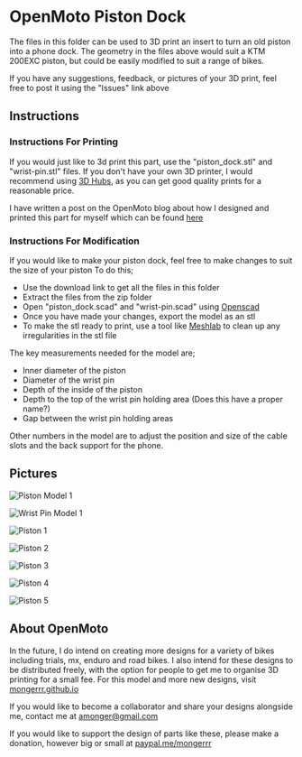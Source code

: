 # OpenMoto Piston Dock

The files in this folder can be used to 3D print an insert to turn an old piston into a phone dock. The geometry in the files above would suit a KTM 200EXC piston, but could be easily modified to suit a range of bikes.

If you have any suggestions, feedback, or pictures of your 3D print, feel free to post it using the "Issues" link above

## Instructions
### Instructions For Printing
If you would just like to 3d print this part, use the "piston_dock.stl" and "wrist-pin.stl" files. If you don't have your own 3D printer, I would recommend using [3D Hubs](https://www.3dhubs.com), as you can get good quality prints for a reasonable price.

I have written a post on the OpenMoto blog about how I designed and printed this part for myself which can be found [here](http://mongerrr.github.io/2016-09-05-piston-dock/)

### Instructions For Modification

If you would like to make your piston dock, feel free to make changes to suit the size of your piston
To do this;
- Use the download link to get all the files in this folder
- Extract the files from the zip folder
- Open "piston_dock.scad" and "wrist-pin.scad" using [Openscad](http://www.openscad.org/)
- Once you have made your changes, export the model as an stl
- To make the stl ready to print, use a tool like [Meshlab](http://meshlab.sourceforge.net/) to clean up any irregularities in the stl file

The key measurements needed for the model are;
- Inner diameter of the piston
- Diameter of the wrist pin
- Depth of the inside of the piston
- Depth to the top of the wrist pin holding area (Does this have a proper name?)
- Gap between the wrist pin holding areas

Other numbers in the model are to adjust the position and size of the cable slots and the back support for the phone.

## Pictures
![Piston Model 1](https://github.com/mongerrr/mongerrr.github.io/raw/master/resources/2016-09-05-piston-dock/model1.png)

![Wrist Pin Model 1](https://github.com/mongerrr/mongerrr.github.io/raw/master/resources/2016-09-05-piston-dock/model2.png)

![Piston 1](https://github.com/mongerrr/mongerrr.github.io/raw/master/resources/2016-09-05-piston-dock/dock1.jpg)

![Piston 2](https://github.com/mongerrr/mongerrr.github.io/raw/master/resources/2016-09-05-piston-dock/dock2.jpg)

![Piston 3](https://github.com/mongerrr/mongerrr.github.io/raw/master/resources/2016-09-05-piston-dock/dock3.jpeg)

![Piston 4](https://github.com/mongerrr/mongerrr.github.io/raw/master/resources/2016-09-05-piston-dock/dock4.jpeg)

![Piston 5](https://github.com/mongerrr/mongerrr.github.io/raw/master/resources/2016-09-05-piston-dock/dock5.jpeg)

## About OpenMoto
In the future, I do intend on creating more designs for a variety of bikes including trials, mx, enduro and road bikes. I also intend for these designs to be distributed freely, with the option for people to get me to organise 3D printing for a small fee. For this model and more new designs, visit [mongerrr.github.io](mongerrr.github.io)

If you would like to become a collaborator and share your designs alongside me, contact me at [amonger@gmail.com](mailto:amonger@gmail.com)

If you would like to support the design of parts like these, please make a donation, however big or small at [paypal.me/mongerrr](paypal.me/mongerrr)
